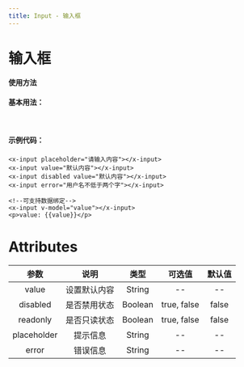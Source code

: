 ```yaml
---
title: Input - 输入框
---
```

# 输入框

**使用方法**

#### 基本用法：

<ClientOnly>
<input-demos></input-demos>
</ClientOnly>

<br>

#### 示例代码：

```vue
<x-input placeholder="请输入内容"></x-input>
<x-input value="默认内容"></x-input>
<x-input disabled value="默认内容"></x-input>
<x-input error="用户名不低于两个字"></x-input>

<!--可支持数据绑定-->
<x-input v-model="value"></x-input>
<p>value: {{value}}</p>
```

# Attributes
|参数| 说明 |  类型  | 可选值 | 默认值 |
| :-------------: |:-------------:| :-----:|:-----:|:-----:|
|value| 设置默认内容 | String |--|-- 
|disabled| 是否禁用状态 | Boolean |true, false|false
|readonly| 是否只读状态 | Boolean |true, false|false
|placeholder| 提示信息 | String |--|-- 
|error| 错误信息 | String |--|-- 
